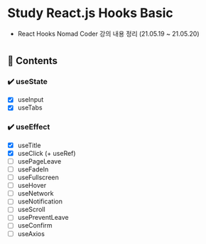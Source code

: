 # Study React.js Hooks Basic

- React Hooks Nomad Coder 강의 내용 정리 (21.05.19 ~ 21.05.20)

#

## 📌 Contents

### ✔️ useState

- [x] useInput
- [x] useTabs

### ✔️ useEffect

- [x] useTitle
- [x] useClick (+ useRef)
- [ ] usePageLeave
- [ ] useFadeIn
- [ ] useFullscreen
- [ ] useHover
- [ ] useNetwork
- [ ] useNotification
- [ ] useScroll
- [ ] usePreventLeave
- [ ] useConfirm
- [ ] useAxios
